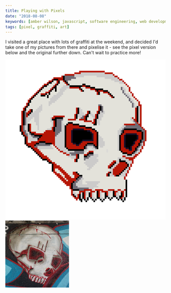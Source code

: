 ```yaml
---
title: Playing with Pixels
date: "2018-08-08"
keywords: [amber wilson, javascript, software engineering, web development, coding, pixels, pixel art]
tags: [pixel, graffiti, art]
---
```


I visited a great place with lots of graffiti at the weekend, and decided I'd take one of my pictures from there and pixelise it - see the pixel version below and the original further down. Can't wait to practice more!

![Skull pixel icon](img/skull-icon.png)
![Skull graffiti](img/skull-graffiti.png)